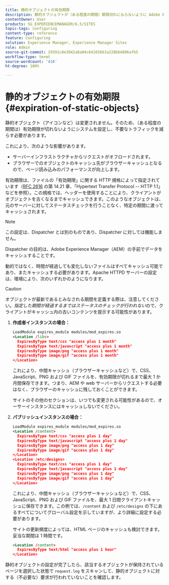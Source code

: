 ```yaml
---
title: 静的オブジェクトの有効期限
description: 静的オブジェクトが（ある程度の期間）期限切れにならないように Adobe Experience Manager を設定する方法について説明します。
contentOwner: User
products: SG_EXPERIENCEMANAGER/6.5/SITES
topic-tags: configuring
content-type: reference
feature: Configuring
solution: Experience Manager, Experience Manager Sites
role: Admin
source-git-commit: 29391c8e3042a8a04c64165663a228bb4886afb5
workflow-type: tm+mt
source-wordcount: '416'
ht-degree: 100%

---
```


# 静的オブジェクトの有効期限{#expiration-of-static-objects}

静的オブジェクト（アイコンなど）は変更されません。そのため、（ある程度の期間は）有効期限が切れないようにシステムを設定し、不要なトラフィックを減らす必要があります。

これにより、次のような影響があります。

* サーバーインフラストラクチャからリクエストがオフロードされます。
* ブラウザーでのオブジェクトのキャッシュ先がブラウザーキャッシュとなるので、ページ読み込みのパフォーマンスが向上します。

有効期限は、ファイルの「有効期限」に関する HTTP 規格によって指定されています（[RFC 2616](https://www.ietf.org/rfc/rfc2616.txt) の第 14.21 章、「Hypertext Transfer Protocol -- HTTP 1.1」などを参照）。この規格では、ヘッダーを使用することにより、クライアントがオブジェクトを古くなるまでキャッシュできます。このようなオブジェクトは、元のサーバーに対してステータスチェックを行うことなく、特定の期間に渡ってキャッシュされます。

>[!NOTE]
>
>この設定は、Dispatcher とは別のものであり、Dispatcher に対しては機能しません。
>
>Dispatcher の目的は、Adobe Experience Manager（AEM）の手前でデータをキャッシュすることです。

動的ではなく、時間が経過しても変化しないファイルはすべてキャッシュ可能であり、またキャッシュする必要があります。Apache HTTPD サーバーの設定は、環境により、次のいずれかのようになります。

>[!CAUTION]
>
>オブジェクトが最新であるとみなされる期間を定義する際は、注意してください。*指定した期間が経過するまではステータスのチェックが行われない*&#x200B;ので、クライアントがキャッシュ内の古いコンテンツを提示する可能性があります。

1. **作成者インスタンスの場合：**

   ```xml
   LoadModule expires_module modules/mod_expires.so
   <Location /libs>
     ExpiresByType text/css "access plus 1 month"
     ExpiresByType text/javascript "access plus 1 month"
     ExpiresByType image/png "access plus 1 month"
     ExpiresByType image/gif "access plus 1 month"
   </Location>
   ```

   これにより、中間キャッシュ（ブラウザーキャッシュなど）で、CSS、JavaScript、PNG および GIF ファイルを、有効期限が切れるまで最大 1 か月間保存できます。つまり、AEM や web サーバーからリクエストする必要はなく、ブラウザーのキャッシュに残しておくことができます。

   サイトのその他のセクションは、いつでも変更される可能性があるので、オーサーインスタンスにはキャッシュしないでください。

1. **パブリッシュインスタンスの場合：**

   ```xml
   LoadModule expires_module modules/mod_expires.so
   <Location /content>
     ExpiresByType text/css "access plus 1 day"
     ExpiresByType text/javascript "access plus 1 day"
     ExpiresByType image/png "access plus 1 day"
     ExpiresByType image/gif "access plus 1 day"
   </Location>
   <Location /etc/designs>
     ExpiresByType text/css "access plus 1 day"
     ExpiresByType text/javascript "access plus 1 day"
     ExpiresByType image/png "access plus 1 day"
     ExpiresByType image/gif "access plus 1 day"
   </Location>
   ```

   これにより、中間キャッシュ（ブラウザーキャッシュなど）で、CSS、JavaScript、PNG および GIF ファイルを、最大 1 日間クライアントキャッシュに保存できます。この例では、`/content` および `/etc/designs` の下にあるすべてについてグローバル設定を示していますが、より詳細に設定する必要があります。

   サイトの更新頻度によっては、HTML ページのキャッシュも検討できます。妥当な期間は 1 時間です。

   ```xml
   <Location /content>
     ExpiresByType text/html "access plus 1 hour"
   </Location>
   ```

静的オブジェクトの設定が完了したら、該当するオブジェクトが保持されているページを選択した状態で `request.log` をスキャンして、静的オブジェクトに対する（不必要な）要求が行われていないことを確認します。
